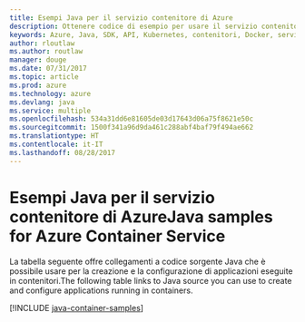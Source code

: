 ```yaml
---
title: Esempi Java per il servizio contenitore di Azure
description: Ottenere codice di esempio per usare il servizio contenitore di Azure dalle app Java.
keywords: Azure, Java, SDK, API, Kubernetes, contenitori, Docker, servizio contenitore di Azure, registro, immagini
author: rloutlaw
ms.author: routlaw
manager: douge
ms.date: 07/31/2017
ms.topic: article
ms.prod: azure
ms.technology: azure
ms.devlang: java
ms.service: multiple
ms.openlocfilehash: 534a31dd6e81605de03d17643d06a75f8621e50c
ms.sourcegitcommit: 1500f341a96d9da461c288abf4baf79f494ae662
ms.translationtype: HT
ms.contentlocale: it-IT
ms.lasthandoff: 08/28/2017
---
```

# <a name="java-samples-for-azure-container-service"></a><span data-ttu-id="9308e-104">Esempi Java per il servizio contenitore di Azure</span><span class="sxs-lookup"><span data-stu-id="9308e-104">Java samples for Azure Container Service</span></span>

<span data-ttu-id="9308e-105">La tabella seguente offre collegamenti a codice sorgente Java che è possibile usare per la creazione e la configurazione di applicazioni eseguite in contenitori.</span><span class="sxs-lookup"><span data-stu-id="9308e-105">The following table links to Java source you can use to create and configure applications running in containers.</span></span>

[!INCLUDE [java-container-samples](includes/java-container-samples.md)]